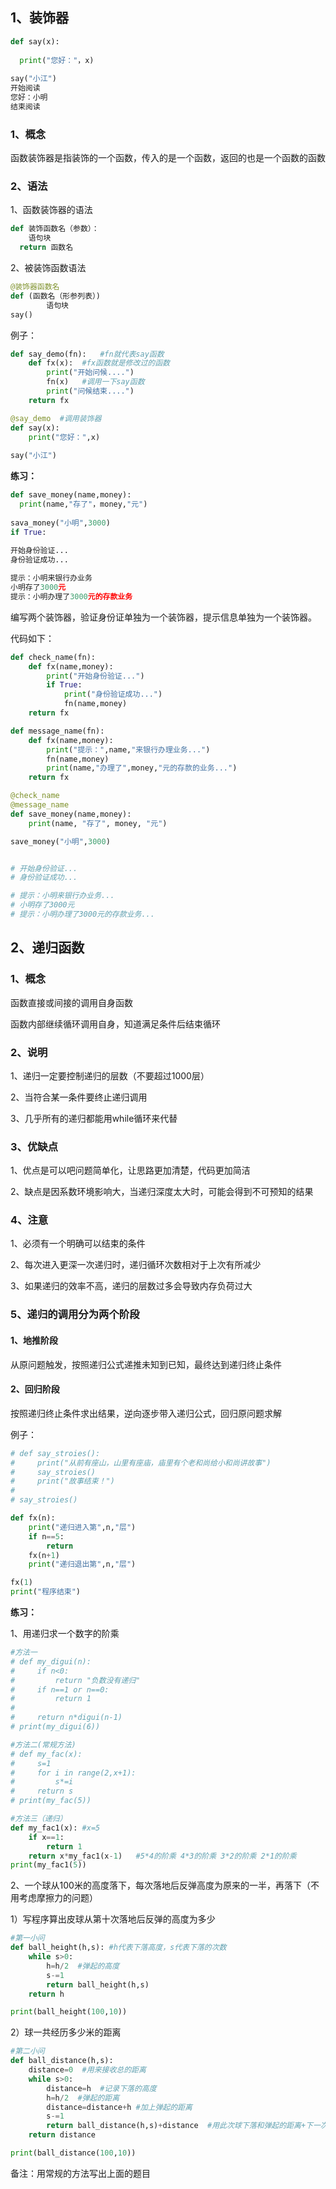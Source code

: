 ## 1、装饰器

```python
def say(x):
  
  print("您好："，x)
  
say("小江")
开始阅读
您好：小明
结束阅读
```

### 1、概念

函数装饰器是指装饰的一个函数，传入的是一个函数，返回的也是一个函数的函数

### 2、语法

1、函数装饰器的语法

```python
def 装饰函数名（参数）：
	语句块
  return 函数名
```

2、被装饰函数语法

```python
@装饰器函数名
def (函数名（形参列表）)
		语句块
say()
```

例子：

```python
def say_demo(fn):   #fn就代表say函数
    def fx(x):  #fx函数就是修改过的函数
        print("开始问候....")
        fn(x)   #调用一下say函数
        print("问候结束....")
    return fx

@say_demo  #调用装饰器       
def say(x):
    print("您好：",x)
    
say("小江")
```

**练习：**

```python
def save_money(name,money):
  print(name,"存了"，money,"元")
  
sava_money("小明",3000)
if True:
  
开始身份验证...
身份验证成功...

提示：小明来银行办业务
小明存了3000元
提示：小明办理了3000元的存款业务
```

编写两个装饰器，验证身份证单独为一个装饰器，提示信息单独为一个装饰器。

代码如下：

```python
def check_name(fn):
    def fx(name,money):
        print("开始身份验证...")
        if True:
            print("身份验证成功...")
            fn(name,money)
    return fx

def message_name(fn):
    def fx(name,money):
        print("提示：",name,"来银行办理业务...")
        fn(name,money)
        print(name,"办理了",money,"元的存款的业务...")
    return fx

@check_name
@message_name
def save_money(name,money):
    print(name, "存了", money, "元")

save_money("小明",3000)


# 开始身份验证...
# 身份验证成功...

# 提示：小明来银行办业务...
# 小明存了3000元
# 提示：小明办理了3000元的存款业务...
```



## 2、递归函数

### 1、概念

函数直接或间接的调用自身函数

函数内部继续循环调用自身，知道满足条件后结束循环

### 2、说明

1、递归一定要控制递归的层数（不要超过1000层）

2、当符合某一条件要终止递归调用

3、几乎所有的递归都能用while循环来代替

### 3、优缺点

1、优点是可以吧问题简单化，让思路更加清楚，代码更加简洁

2、缺点是因系数环境影响大，当递归深度太大时，可能会得到不可预知的结果

### 4、注意

1、必须有一个明确可以结束的条件

2、每次进入更深一次递归时，递归循环次数相对于上次有所减少

3、如果递归的效率不高，递归的层数过多会导致内存负荷过大

### 5、递归的调用分为两个阶段

#### 1、地推阶段

从原问题触发，按照递归公式递推未知到已知，最终达到递归终止条件

#### 2、回归阶段

按照递归终止条件求出结果，逆向逐步带入递归公式，回归原问题求解

例子：

```python
# def say_stroies():
#     print("从前有座山，山里有座庙，庙里有个老和尚给小和尚讲故事")
#     say_stroies()
#     print("故事结束！")
#
# say_stroies()

def fx(n):
    print("递归进入第",n,"层")
    if n==5:
        return
    fx(n+1)
    print("递归退出第",n,"层")

fx(1)
print("程序结束")

```

**练习：**

1、用递归求一个数字的阶乘

```python
#方法一
# def my_digui(n):
#     if n<0:
#         return "负数没有递归"
#     if n==1 or n==0:
#         return 1
#
#     return n*digui(n-1)
# print(my_digui(6))

#方法二(常规方法)
# def my_fac(x):
#     s=1
#     for i in range(2,x+1):
#         s*=i
#     return s
# print(my_fac(5))

#方法三（递归）
def my_fac1(x): #x=5
    if x==1:
        return 1
    return x*my_fac1(x-1)   #5*4的阶乘 4*3的阶乘 3*2的阶乘 2*1的阶乘
print(my_fac1(5))
```

2、一个球从100米的高度落下，每次落地后反弹高度为原来的一半，再落下（不用考虑摩擦力的问题）

1）写程序算出皮球从第十次落地后反弹的高度为多少

```python
#第一小问
def ball_height(h,s): #h代表下落高度，s代表下落的次数
    while s>0:
        h=h/2  #弹起的高度
        s-=1
        return ball_height(h,s)
    return h

print(ball_height(100,10))
```

2）球一共经历多少米的距离

```python
#第二小问
def ball_distance(h,s):
    distance=0  #用来接收总的距离
    while s>0:
        distance=h  #记录下落的高度
        h=h/2  #弹起的距离
        distance=distance+h #加上弹起的距离
        s-=1
        return ball_distance(h,s)+distance  #用此次球下落和弹起的距离+下一次球下落和弹起的距离
    return distance

print(ball_distance(100,10))
```

备注：用常规的方法写出上面的题目


